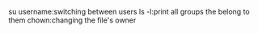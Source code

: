 su username:switching between users
ls -l:print all groups the belong to them
chown:changing the file's owner
